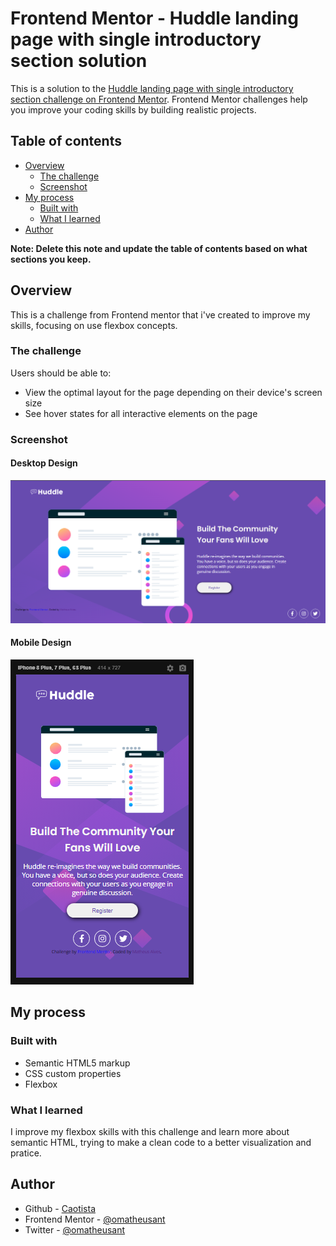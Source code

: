 # Frontend Mentor - Huddle landing page with single introductory section solution

This is a solution to the [Huddle landing page with single introductory section challenge on Frontend Mentor](https://www.frontendmentor.io/challenges/huddle-landing-page-with-a-single-introductory-section-B_2Wvxgi0). Frontend Mentor challenges help you improve your coding skills by building realistic projects. 

## Table of contents

- [Overview](#overview)
  - [The challenge](#the-challenge)
  - [Screenshot](#screenshot)
- [My process](#my-process)
  - [Built with](#built-with)
  - [What I learned](#what-i-learned)
- [Author](#author)

**Note: Delete this note and update the table of contents based on what sections you keep.**

## Overview

This is a challenge from Frontend mentor that i've created to improve my skills, focusing on use flexbox concepts.

### The challenge

Users should be able to:

- View the optimal layout for the page depending on their device's screen size
- See hover states for all interactive elements on the page

### Screenshot

#### Desktop Design

![](./screenshots/design-desktop.png)

#### Mobile Design

![](./screenshots/design-mobile.png)

## My process

### Built with

- Semantic HTML5 markup
- CSS custom properties
- Flexbox

### What I learned


I improve my flexbox skills with this challenge and learn more about semantic HTML, trying to make a clean code to a better visualization and pratice.

## Author

- Github - [Caotista](https://www.your-site.com)
- Frontend Mentor - [@omatheusant](https://www.frontendmentor.io/profile/omatheusant)
- Twitter - [@omatheusant](https://www.twitter.com/omatheusant)
